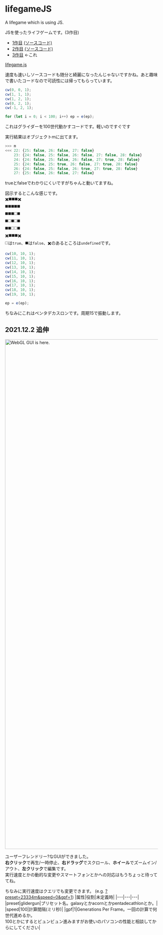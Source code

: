 # lifegameJS
A lifegame which is using JS.

JSを使ったライフゲームです。(3作目)
- [1作目](https://www.mugisus.com/game_of_life) [(ソースコード)](https://github.com/MugiSus/mugisus.github.io/blob/master/game_of_life/src.js)
- [2作目](https://www.mugisus.com/game_of_life_inf) [(ソースコード)](https://github.com/MugiSus/mugisus.github.io/blob/master/game_of_life_inf/src.js)
- [3作目](https://www.mugisus.com/lifegameJS) ←これ

[lifegame.js](https://github.com/MugiSus/lifegameJS/blob/main/lifegame.js)

速度も速いしソースコードも随分と綺麗になったんじゃないですかね。あと趣味で書いたコードなので可読性には帰ってもらっています。

```js
cw(0, 0, 1);
cw(1, 1, 1);
cw(1, 2, 1);
cw(0, 2, 1);
cw(-1, 2, 1);

for (let i = 0; i < 100; i++) ep = e(ep);
```
これはグライダーを100世代動かすコードです。軽いのですぐです

実行結果はオブジェクトmに出てます。

```js
>>> m
<<< 22: {25: false, 26: false, 27: false}
    23: {24: false, 25: false, 26: false, 27: false, 28: false}
    24: {24: false, 25: false, 26: false, 27: true, 28: false}
    25: {24: false, 25: true, 26: false, 27: true, 28: false}
    26: {24: false, 25: false, 26: true, 27: true, 28: false}
    27: {25: false, 26: false, 27: false}
```
trueとfalseでわかりにくいですがちゃんと動いてますね。

図示するとこんな感じです。<br>
✖️◼️◼️◼️✖️<br>
◼️◼️◼️◼️◼️<br>
◼️◼️◼️◻️◼️<br>
◼️◻️◼️◻️◼️<br>
◼️◼️◻️◻️◼️<br>
✖️◼️◼️◼️✖️<br>
◻️は`true`、◼️は`false`、✖️のあるところは`undefined`です。

```js
cw(10, 10, 1);
cw(11, 10, 1);
cw(12, 10, 1);
cw(13, 10, 1);
cw(14, 10, 1);
cw(15, 10, 1);
cw(16, 10, 1);
cw(17, 10, 1);
cw(18, 10, 1);
cw(19, 10, 1);

ep = e(ep);
```
ちなみにこれはペンタデカスロンです。周期15で振動します。

## 2021.12.2 追伸

<img width="1680" alt="WebGL GUI is here." src="https://user-images.githubusercontent.com/42643211/144275223-82d890da-ed2b-4002-864d-68a34f656141.png">

ユーザーフレンドリー?なGUIができました。<br>
**右クリック**で再生/一時停止、**右ドラッグ**でスクロール、**ホイール**でズームイン/アウト、**左クリック**で編集です。<br>
実行速度とかの動的な変更やスマートフォンとかへの対応はもうちょっと待っててね。

ちなみに実行速度はクエリでも変更できます。
(e.g. [?preset=23334m&speed=0&gpf=1](https://www.mugisus.com/lifegameJS/?preset=23334m&speed=0&gpf=1))
|属性|役割|未定義時|
|---|---|---|
|preset|glidergun|プリセット名。galaxyとかacornとかpentadecathlonとか。|
|speed|100|計算間隔(ミリ秒)|
|gpf|1|Generations Per Frame。一回の計算で何世代進めるか。<br>100とかにするとビュンビュン進みますがお使いのパソコンの性能と相談してからにしてください|
